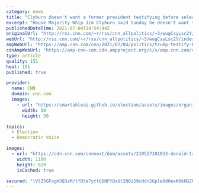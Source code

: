 ```yaml
---
category: news
title: "Clyburn doesn't want a former president testifying before select committee but says Trump should 'if it comes to that'"
excerpt: "House Majority Whip Jim Clyburn said Sunday he doesn't want to see a former president testify before the House select committee investigating the January 6 insurrection but that Donald Trump should do so \"if it comes to that.\"\n    \n"
publishedDateTime: 2021-07-04T14:54:44Z
originalUrl: "http://rss.cnn.com/~r/rss/cnn_allpolitics/~3/wugCsyLsc2Y/index.html"
webUrl: "http://rss.cnn.com/~r/rss/cnn_allpolitics/~3/wugCsyLsc2Y/index.html"
ampWebUrl: "https://amp.cnn.com/cnn/2021/07/04/politics/trump-testify-house-select-committee-clyburn-cnntv/index.html"
cdnAmpWebUrl: "https://amp-cnn-com.cdn.ampproject.org/c/s/amp.cnn.com/cnn/2021/07/04/politics/trump-testify-house-select-committee-clyburn-cnntv/index.html"
type: article
quality: 151
heat: 151
published: true

provider:
  name: CNN
  domain: cnn.com
  images:
    - url: "https://smartableai.github.io/election/assets/images/organizations/cnn.com-50x50.jpg"
      width: 50
      height: 50

topics:
  - Election
  - Democratic Voice

images:
  - url: "https://cdn.cnn.com/cnnnext/dam/assets/210527101033-donald-trump-2018-file-super-tease.jpg"
    width: 1100
    height: 619
    isCached: true

secured: "lVlZ5GFogmSQ3zM/tfD5e7yttG6NFfQx6t2NOi59cHdn2GpleOdOexK6kHGZhqg2c2rCZFsrMChfZ2mFnOp0OupkrY83BPO3YRJnsOM44Ir/DTiXdP4KcD3tyAtIjPedeUx99PDS6e/pXlPcNK7R9++4d7Oq3Ngwsr1rHuVNW3832VuFEY8/Dsu/S8Fw2cK31OycZAKJRAXqed/fcsVi7FZT9Cjj7Z9FxrLAGwvf1VBfbTW/6IcYBYCIzanC0fG15B8CVpdo6uMUj47ib2JNtYRo22GCCN5HGGm+Eup9VwYwKLBHdLuAebUpdy2PWD5QXcFBHY/pgWjyLxXg1QPejMaexCzNw8UMpAfDW2oiL6s=;/6KVCYW5gt83fX5AU1YmUA=="
---
```



